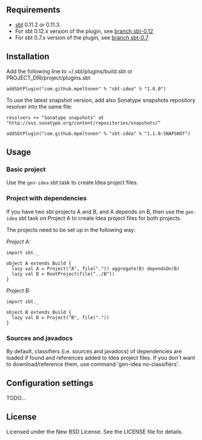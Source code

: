 Requirements
------------

* [sbt](https://github.com/harrah/xsbt/wiki) 0.11.2 or 0.11.3. 
* For sbt 0.12.x version of the plugin, see [branch sbt-0.12](https://github.com/mpeltonen/sbt-idea/tree/sbt-0.12#requirements)
* For sbt 0.7.x version of the plugin, see [branch sbt-0.7](https://github.com/mpeltonen/sbt-idea/tree/sbt-0.7)


Installation
------------

Add the following line to ~/.sbt/plugins/build.sbt or PROJECT_DIR/project/plugins.sbt

    addSbtPlugin("com.github.mpeltonen" % "sbt-idea" % "1.0.0")

To use the latest snapshot version, add also Sonatype snapshots repository resolver into the same file:

    resolvers += "Sonatype snapshots" at "http://oss.sonatype.org/content/repositories/snapshots/"
    
    addSbtPlugin("com.github.mpeltonen" % "sbt-idea" % "1.1.0-SNAPSHOT")
    
Usage
-----

### Basic project

Use the `gen-idea` sbt task to create Idea project files.

### Project with dependencies

If you have two sbt projects A and B, and A depends on B, then use the `gen-idea` sbt task on Project A to create Idea project files for both projects.

The projects need to be set up in the following way:

*Project A:*

    import sbt._

    object A extends Build {
      lazy val A = Project("A", file(".")) aggregate(B) dependsOn(B)
      lazy val B = RootProject(file("../B"))
    }

*Project B:*

    import sbt._

    object B extends Build {
      lazy val B = Project("B", file("."))
    }

### Sources and javadocs

By default, classifiers (i.e. sources and javadocs) of dependencies are loaded if found and references added to Idea project files. If you don't want to download/reference them, use command 'gen-idea no-classifiers'.

Configuration settings
----------------------

TODO...

License
-------

Licensed under the New BSD License. See the LICENSE file for details.
